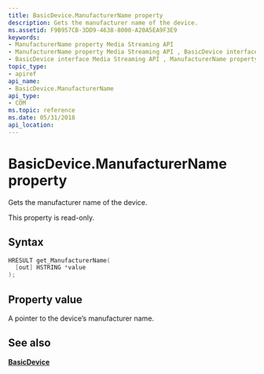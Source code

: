 ```yaml
---
title: BasicDevice.ManufacturerName property
description: Gets the manufacturer name of the device.
ms.assetid: F9B957CB-3DD9-4638-8000-A20A5EA9F3E9
keywords:
- ManufacturerName property Media Streaming API
- ManufacturerName property Media Streaming API , BasicDevice interface
- BasicDevice interface Media Streaming API , ManufacturerName property
topic_type:
- apiref
api_name:
- BasicDevice.ManufacturerName
api_type:
- COM
ms.topic: reference
ms.date: 05/31/2018
api_location: 
---
```


# BasicDevice.ManufacturerName property

Gets the manufacturer name of the device.

This property is read-only.

## Syntax


```C++
HRESULT get_ManufacturerName(
  [out] HSTRING *value
);
```



## Property value

A pointer to the device’s manufacturer name.

## See also

<dl> <dt>

[**BasicDevice**](https://msdn.microsoft.com/library/Hh828813(v=VS.85).aspx)
</dt> </dl>

 

 




